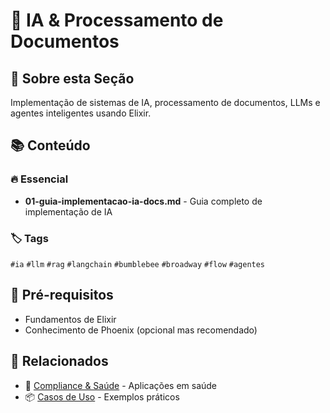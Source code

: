 # 🤖 IA & Processamento de Documentos

## 🎯 Sobre esta Seção

Implementação de sistemas de IA, processamento de documentos, LLMs e agentes inteligentes usando Elixir.

## 📚 Conteúdo

### 🔥 Essencial
- **01-guia-implementacao-ia-docs.md** - Guia completo de implementação de IA

### 🏷️ Tags
`#ia` `#llm` `#rag` `#langchain` `#bumblebee` `#broadway` `#flow` `#agentes`

## 🎯 Pré-requisitos
- Fundamentos de Elixir
- Conhecimento de Phoenix (opcional mas recomendado)

## 🔗 Relacionados
- 🏥 [Compliance & Saúde](../07-compliance-saude/) - Aplicações em saúde
- 📦 [Casos de Uso](../08-casos-uso/) - Exemplos práticos